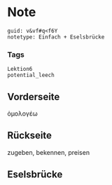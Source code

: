 # Note
```
guid: v&vf#q<f6Y
notetype: Einfach + Eselsbrücke
```

### Tags
```
Lektion6
potential_leech
```

## Vorderseite
ὁμολογέω

## Rückseite
zugeben, bekennen, preisen

## Eselsbrücke

